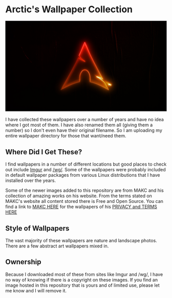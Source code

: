 # Arctic's Wallpaper Collection

![Screenshot of my desktop](./arch(1).jpg) 

I have collected these wallpapers over a number of years and have no idea where I got most of them.  I have also renamed them all (giving them a number) so I don't even have their original filename.  So I am uploading my entire wallpaper directory for those that want/need them. 

## Where Did I Get These?

I find wallpapers in a number of different locations but good places to check out include [Imgur](http://imgur.com) and [/wg/](http://4chan.org/wg).  Some of the wallpapers were probably included in default wallpaper packages from various Linux distributions that I have installed over the years.

Some of the newer images added to this repository are from MAKC and his collection of amazing works on his website. From the terms stated on MAKC's website all content stored there is Free and Open Source. You can find a link to [MAKC HERE](https://makc.co/downloads/paper) for the wallpapers of his [PRIVACY and TERMS HERE](https://makc.co/terms)

## Style of Wallpapers

The vast majority of these wallpapers are nature and landscape photos.  There are a few abstract art wallpapers mixed in.

## Ownership

Because I downloaded most of these from sites like Imgur and /wg/, I have no way of knowing if there is a copyright on these images. If you find an image hosted in this repository that is yours and of limited use, please let me know and I will remove it.
